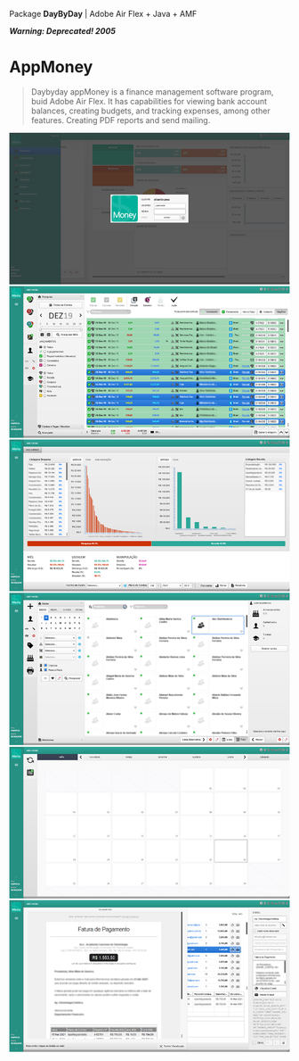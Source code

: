 Package **DayByDay** | Adobe Air Flex + Java + AMF

***Warning: Deprecated! 2005***

# AppMoney
> Daybyday appMoney is a finance management software program, buid Adobe Air Flex. It has capabilities for viewing bank account balances, creating budgets, and tracking expenses, among other features. Creating PDF reports and send mailing.

<img src="screen/screen-01.png"/>

<img src="screen/screen-02.png"/>

<img src="screen/screen-03.png"/>

<img src="screen/screen-04.png"/>

<img src="screen/screen-05.png"/>

<img src="screen/screen-06.png"/>
